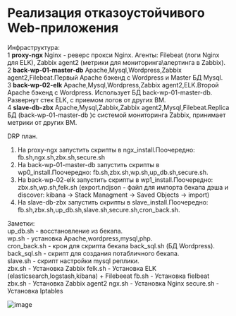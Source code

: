 #  Реализация отказоустойчивого Web-приложения
Инфраструктура:  
1  	**proxy-ngx** Nginx - реверс прокси Nginx. Агенты: Filebeat (логи Nginx для ELK), Zabbix agent2 (метрики для мониторинга\алертинга в Zabbix).  
2   **back-wp-01-master-db** Apache,Mysql,Wordpress,Zabbix agent2,Filebeat.Первый Apache бэкенд с Wordpress и Master БД Mysql.  
3   **back-wp-02-elk** Apache,Mysql,Wordpress,Zabbix agent2,ELK.Второй Apache бэкенд с Wordpress. Использует БД back-wp-01-master-db. Развернут стек ELK, с приемом логов от других ВМ.  
4   **slave-db-zbx** Apache,Mysql,Zabbix,Zabbix agent2,Mysql,Filebeat.Replica БД (back-wp-01-master-db )c системой мониторинга Zabbix, принимает метрики от других ВМ. 

DRP план.
1. На proxy-ngx  запустить скрипты в ngx_install.Поочередно: fb.sh,ngx.sh,zbx.sh,secure.sh  
2. На back-wp-01-master-db запустить скрипты в  wp0_install.Поочередно: fb.sh,zbx.sh,wp.sh,up_db.sh,secure.sh.  
3. На back-wp-02-elk запустить скрипты в wp1_install.Поочередно: zbx.sh,wp.sh,felk.sh (export.ndjson - файл для импорта бекапа дэша и discover: kibana -> Stack Managment -> Saved Objects -> import)  
4. На  slave-db-zbx  запустить скрипты в slave_install.Поочередно: fb.sh,zbx.sh,up_db.sh,slave.sh,secure.sh,cron_back.sh.  

Заметки:  
up_db.sh - восстановление из бекапа.  
wp.sh  - установка Apache,wordpress,mysql,php.  
cron_back.sh - крон для скрипта бекапа back_sql.sh (БД Wordpress).  
back_sql.sh - cкрипт для создания потабличного бекапа.  
slave.sh - скрипт настройки mysql реплики.  
zbx.sh - Установка Zabbix
felk.sh - Установка ELK (elasticsearch,logstash,kibana) + Filebeeat
fb.sh - Установка fielbeat
zbx.sh - Установка Zabbix agent2
ngx.sh  - Установка Nginx
secure.sh   - Установка Iptables


![image](https://github.com/socrat16/otus_project/assets/71122445/1a54fa5e-b9bf-4309-914a-4da81b7b2ce7)
